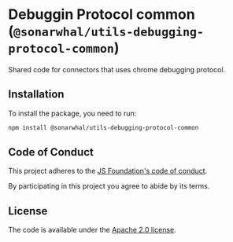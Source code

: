 # Debuggin Protocol common (`@sonarwhal/utils-debugging-protocol-common`)

Shared code for connectors that uses chrome debugging protocol.

## Installation

To install the package, you need to run:

```bash
npm install @sonarwhal/utils-debugging-protocol-common
```

## Code of Conduct

This project adheres to the [JS Foundation's code of
conduct](https://js.foundation/community/code-of-conduct).

By participating in this project you agree to abide by its terms.

## License

The code is available under the [Apache 2.0 license](LICENSE.txt).

<!-- Link labels: -->

[eda]: https://github.com/Microsoft/edge-diagnostics-adapter
[sonarwhalrc]: https://sonarwhal.com/docs/user-guide/further-configuration/sonarwhalrc-formats/
